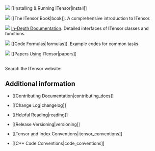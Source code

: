 
<img src="docs/VERSION/install/icon.png" class="icon">  [[Installing & Running ITensor|install]]

<img src="docs/VERSION/book/icon.png" class="icon">   [[The ITensor Book|book]]. A comprehensive introduction to ITensor.

<img src="docs/VERSION/classes/icon.png" class="icon">   [In-Depth Documentation](https://itensor.github.io/ITensors.jl/dev/). Detailed interfaces of ITensor classes and functions.

<img src="docs/VERSION/formulas/icon.png" class="icon"> [[Code Formulas|formulas]]. Example codes for common tasks.

<img src="docs/all/papers/icon.png" class="icon">   [[Papers Using ITensor|papers]]

<br/>
Search the ITensor website: <div><gcse:search></gcse:search></div>

## Additional information

<!-- * <img src="docs/install/icon.png" class="icon"> [[Simons 2016 Summer School|simons]] -->

* [[Contributing Documentation|contributing_docs]]

* [[Change Log|changelog]]

* [[Helpful Reading|reading]]

* [[Release Versioning|versioning]]

* [[Tensor and Index Conventions|itensor_conventions]]

* [[C++ Code Conventions|code_conventions]]



